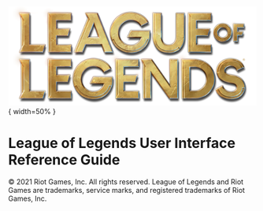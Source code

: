 ![League of Legends Logo](images/lol-logo-rendered-hi-res.png) { width=50% }
# League of Legends User Interface Reference Guide



<font style="size:1pt">© 2021 Riot Games, Inc. All rights reserved. League of Legends and Riot Games are trademarks, service marks, and registered trademarks of Riot Games, Inc.</font>
